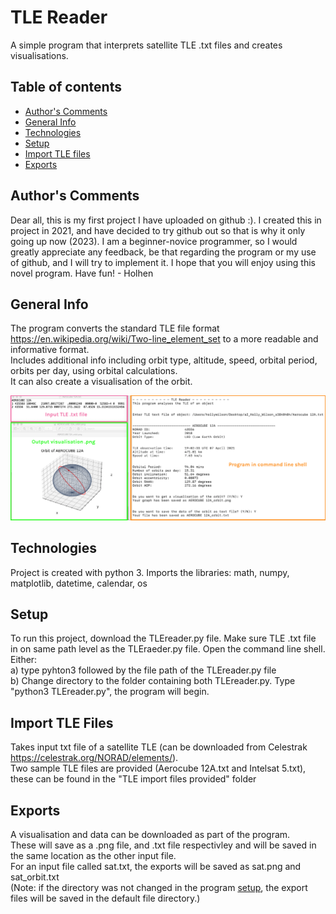 # TLE Reader

A simple program that interprets satellite TLE .txt files and creates visualisations.

## Table of contents
* [Author's Comments](#author's-comments)
* [General Info](#general-info)
* [Technologies](#technologies)
* [Setup](#setup)
* [Import TLE files](#import-tle-files)
* [Exports](#exports)

## Author's Comments
Dear all, this is my first project I have uploaded on github :). I created this in project in 2021, and have decided to try github out so that is why it only going up now (2023). I am a beginner-novice programmer, so I would greatly appreciate any feedback, be that regarding the program or my use of github, and I will try to implement it. I hope that you will enjoy using this novel program. Have fun! - Holhen

## General Info
The program converts the standard TLE file format https://en.wikipedia.org/wiki/Two-line_element_set to a more readable and informative format.\
Includes additional info including orbit type, altitude, speed, orbital period, orbits per day, using orbital calculations.\
It can also create a visualisation of the orbit.

![Example Picture](./images/example_2.png)

## Technologies
Project is created with python 3.
Imports the libraries: math, numpy, matplotlib, datetime, calendar, os

## Setup
To run this project, download the TLEreader.py file. Make sure TLE .txt file in on same path level as the TLEraeder.py file. Open the command line shell.\
Either:\
a) type pyhton3 followed by the file path of the TLEreader.py file \
b) Change directory to the folder containing both TLEreader.py. Type "python3 TLEreader.py", the program will begin.

## Import TLE Files
Takes input txt file of a satellite TLE (can be downloaded from Celestrak https://celestrak.org/NORAD/elements/).\
Two sample TLE files are provided (Aerocube 12A.txt and Intelsat 5.txt), these can be found in the "TLE import files provided" folder

## Exports
A visualisation and data can be downloaded as part of the program.\
These will save as a .png file, and .txt file respectivley and will be saved in the same location as the other input file.\
For an input file called sat.txt, the exports will be saved as sat.png and sat_orbit.txt\
(Note: if the directory was not changed in the program [setup](#setup), the export files will be saved in the default file directory.)

